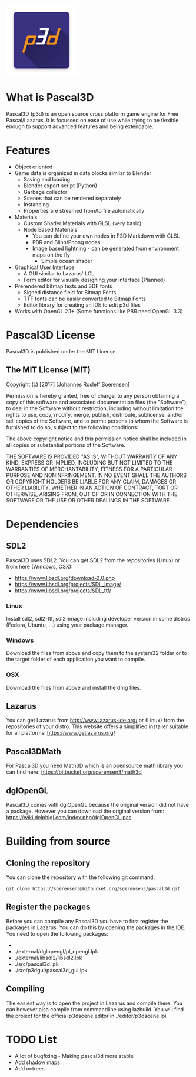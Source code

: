 ![Logo](https://github.com/soerensen3/pascal3d/blob/master/art/icons/mipmap-xxxhdpi/ic_launcher.png)
# What is Pascal3D

Pascal3D (p3d) is an open source cross platform game engine for Free Pascal/Lazarus. It is focussed on ease of use while trying to be flexible enough to support advanced features and being extendable.

# Features
* Object oriented
* Game data is organized in data blocks similar to Blender
  * Saving and loading
  * Blender export script (Python)
  * Garbage collector
  * Scenes that can be rendered separately
  * Instancing
  * Properties are streamed from/to file automatically
* Materials
  * Custom Shader Materials with GLSL (very basic)
  * Node Based Materials 
    * You can define your own nodes in P3D Markdown with GLSL
    * PBR and Blinn/Phong nodes
    * Image based lightning - can be generated from environment maps on the fly
        * Simple ocean shader
* Graphical User Interface
    * A GUI similar to Lazarus' LCL
    * Form editor for visually designing your interface (Planned)
* Prerendered bitmap texts and SDF fonts
    * Signed distance field for Bitmap Fonts
    * TTF fonts can be easily converted to Bitmap Fonts
    * Editor library for creating an IDE to edit p3d files
* Works with OpenGL 2.1+ (Some functions like PBR need OpenGL 3.3)

# Pascal3D License #

Pascal3D is published under the MIT License

## The MIT License (MIT) ##

Copyright (c) [2017] [Johannes Rosleff Soerensen]

Permission is hereby granted, free of charge, to any person obtaining a copy
of this software and associated documentation files (the "Software"), to deal
in the Software without restriction, including without limitation the rights
to use, copy, modify, merge, publish, distribute, sublicense, and/or sell
copies of the Software, and to permit persons to whom the Software is
furnished to do so, subject to the following conditions:

The above copyright notice and this permission notice shall be included in all
copies or substantial portions of the Software.

THE SOFTWARE IS PROVIDED "AS IS", WITHOUT WARRANTY OF ANY KIND, EXPRESS OR
IMPLIED, INCLUDING BUT NOT LIMITED TO THE WARRANTIES OF MERCHANTABILITY,
FITNESS FOR A PARTICULAR PURPOSE AND NONINFRINGEMENT. IN NO EVENT SHALL THE
AUTHORS OR COPYRIGHT HOLDERS BE LIABLE FOR ANY CLAIM, DAMAGES OR OTHER
LIABILITY, WHETHER IN AN ACTION OF CONTRACT, TORT OR OTHERWISE, ARISING FROM,
OUT OF OR IN CONNECTION WITH THE SOFTWARE OR THE USE OR OTHER DEALINGS IN THE
SOFTWARE.

# Dependencies
## SDL2
Pascal3D uses SDL2. 
You can get SDL2 from the repositories (Linux) or from here (Windows, OSX):

* https://www.libsdl.org/download-2.0.php
* https://www.libsdl.org/projects/SDL_image/
* https://www.libsdl.org/projects/SDL_ttf/

### Linux
Install sdl2, sdl2-ttf, sdl2-image including developer version in some distros (Fedora, Ubuntu, ...) using your package manager.
### Windows
Download the files from above and copy them to the system32 folder or to the target folder of each application you want to compile. 

### OSX
Download the files from above and install the dmg files.

## Lazarus

You can get Lazarus from http://www.lazarus-ide.org/ or (Linux) from the repositories of your distro. This website offers a simplified installer suitable for all platforms: https://www.getlazarus.org/

## Pascal3DMath

For Pascal3D you need Math3D which is an opensource math library you can find here:
https://bitbucket.org/soerensen3/math3d

## dglOpenGL

Pascal3D comes with dglOpenGL because the original version did not have a package. However you can download the original version from: https://wiki.delphigl.com/index.php/dglOpenGL.pas

# Building from source

## Cloning the repository
You can clone the repository with the following git command:

    git clone https://soerensen3@bitbucket.org/soerensen3/pascal3d.git

## Register the packages
Before you can compile any Pascal3D you have to first register the packages in Lazarus. You can do this by opening the packages in the IDE. You need to open the following packages:
* <the math3d package>
* ./external/dglopengl/pl_opengl.lpk
* ./external/libsdl2/libsdl2.lpk
* ./src/pascal3d.lpk
* ./src/p3dgui/pascal3d_gui.lpk

## Compiling
The easiest way is to open the project in Lazarus and compile there. You can however also compile from commandline using lazbuild. You will find the project for the official p3dscene editor in ./editor/p3dscene.lpi

# TODO List
* A lot of bugfixing - Making pascal3d more stable
* Add shadow maps
* Add octrees

